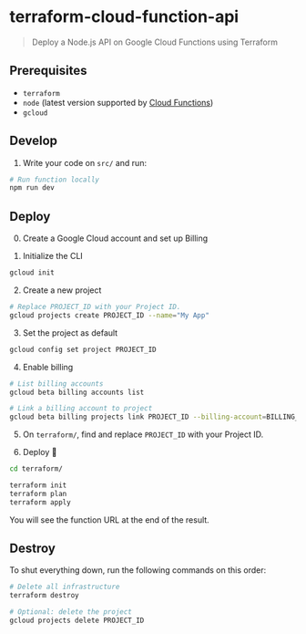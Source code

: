 # terraform-cloud-function-api

> Deploy a Node.js API on Google Cloud Functions using Terraform

## Prerequisites

- `terraform`
- `node` (latest version supported by [Cloud Functions](https://cloud.google.com/functions/docs/concepts/nodejs-runtime))
- `gcloud`

## Develop

1. Write your code on `src/` and run:

```bash
# Run function locally
npm run dev
```

## Deploy

0. Create a Google Cloud account and set up Billing

1. Initialize the CLI

```bash
gcloud init
```

2. Create a new project

```bash
# Replace PROJECT_ID with your Project ID.
gcloud projects create PROJECT_ID --name="My App"
```

3. Set the project as default

```bash
gcloud config set project PROJECT_ID
```

4. Enable billing

```bash
# List billing accounts
gcloud beta billing accounts list

# Link a billing account to project
gcloud beta billing projects link PROJECT_ID --billing-account=BILLING_ACCOUNT_ID
```

5. On `terraform/`, find and replace `PROJECT_ID` with your Project ID.

6. Deploy 🤞

```bash
cd terraform/

terraform init
terraform plan
terraform apply
```

You will see the function URL at the end of the result.

## Destroy

To shut everything down, run the following commands on this order:

```bash
# Delete all infrastructure
terraform destroy

# Optional: delete the project
gcloud projects delete PROJECT_ID
```
